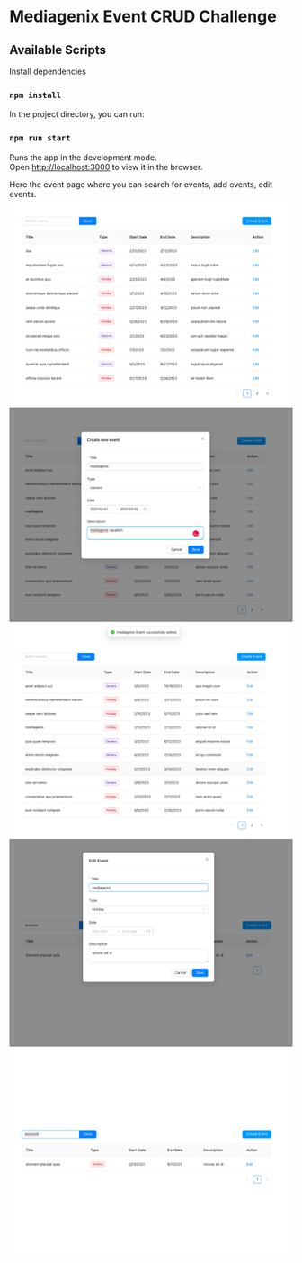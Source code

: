# Mediagenix Event CRUD Challenge

## Available Scripts

Install dependencies 

### `npm install`

In the project directory, you can run:

### `npm run start`

Runs the app in the development mode.\
Open [http://localhost:3000](http://localhost:3000) to view it in the browser.


Here the event page where you can search for events, add events, edit events.
!["Event Page"](./readmeImages/eventPage.png)
!["Event Page"](./readmeImages/eventCreate.png)
!["Event Page"](./readmeImages/successMessage.png)
!["Event Page"](./readmeImages/editEvent.png)
!["Event Page"](./readmeImages/searchEvent.png)

